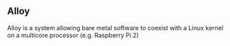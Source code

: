 


Alloy
-----

Alloy is a system allowing bare metal software to coexist with a Linux kernel on a multicore processor (e.g. Raspberry Pi 2) 


